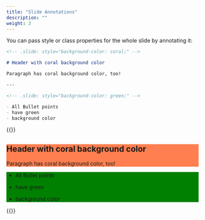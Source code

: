 ```yaml
---
title: "Slide Annotations"
description: ""
weight: 3
---
```


You can pass style or class properties for the whole slide by annotating it:

```md
<!-- .slide: style="background-color: coral;" -->

# Header with coral background color

Paragraph has coral background color, too!

---

<!-- .slide: style="background-color: green;" -->

- All Bullet points
- have green
- background color
```

{{<revealjs theme="black" progress="true" controls="true">}}

<section style="background-color: coral;">

<h1 id="header-with-coral-background-color">Header with coral background color</h1>
<p>Paragraph has coral background color, too!</p>
</section>

<section style="background-color: green;">

<ul>
<li><p>All Bullet points</p>
</li>
<li><p>have green</p>
</li>
<li><p>background color</p>
</li>
</ul>
</section>

{{</revealjs>}}
